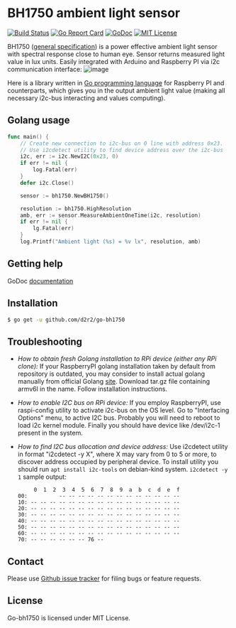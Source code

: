 
BH1750 ambient light sensor
=====================

[![Build Status](https://travis-ci.org/d2r2/go-bh1750.svg?branch=master)](https://travis-ci.org/d2r2/go-bh1750)
[![Go Report Card](https://goreportcard.com/badge/github.com/d2r2/go-bh1750)](https://goreportcard.com/report/github.com/d2r2/go-bh1750)
[![GoDoc](https://godoc.org/github.com/d2r2/go-bh1750?status.svg)](https://godoc.org/github.com/d2r2/go-bh1750)
[![MIT License](http://img.shields.io/badge/License-MIT-yellow.svg)](./LICENSE)

BH1750 ([general specification](https://raw.github.com/d2r2/go-bh1750/master/docs/bh1750fvi-e-186247.pdf)) is a power effective ambient light sensor with spectral response close to human eye. Sensor returns measured light value in lux units. Easily integrated with Arduino and Raspberry PI via i2c communication interface:
![image](https://raw.github.com/d2r2/go-bh1750/master/docs/SHT3X.jpg)

Here is a library written in [Go programming language](https://golang.org/) for Raspberry PI and counterparts, which gives you in the output ambient light value (making all necessary i2c-bus interacting and values computing).

Golang usage
------------


```go
func main() {
	// Create new connection to i2c-bus on 0 line with address 0x23.
	// Use i2cdetect utility to find device address over the i2c-bus
	i2c, err := i2c.NewI2C(0x23, 0)
	if err != nil {
		log.Fatal(err)
	}
	defer i2c.Close()

	sensor := bh1750.NewBH1750()

	resolution := bh1750.HighResolution
	amb, err := sensor.MeasureAmbientOneTime(i2c, resolution)
	if err != nil {
		lg.Fatal(err)
	}
	log.Printf("Ambient light (%s) = %v lx", resolution, amb)
```


Getting help
------------

GoDoc [documentation](http://godoc.org/github.com/d2r2/go-bh1750)

Installation
------------

```bash
$ go get -u github.com/d2r2/go-bh1750
```

Troubleshooting
--------------

- *How to obtain fresh Golang installation to RPi device (either any RPi clone):*
If your RaspberryPI golang installation taken by default from repository is outdated, you may consider
to install actual golang manually from official Golang [site](https://golang.org/dl/). Download
tar.gz file containing armv6l in the name. Follow installation instructions.

- *How to enable I2C bus on RPi device:*
If you employ RaspberryPI, use raspi-config utility to activate i2c-bus on the OS level.
Go to "Interfacing Options" menu, to active I2C bus.
Probably you will need to reboot to load i2c kernel module.
Finally you should have device like /dev/i2c-1 present in the system.

- *How to find I2C bus allocation and device address:*
Use i2cdetect utility in format "i2cdetect -y X", where X may vary from 0 to 5 or more,
to discover address occupied by peripheral device. To install utility you should run
`apt install i2c-tools` on debian-kind system. `i2cdetect -y 1` sample output:
	```
	     0  1  2  3  4  5  6  7  8  9  a  b  c  d  e  f
	00:          -- -- -- -- -- -- -- -- -- -- -- -- --
	10: -- -- -- -- -- -- -- -- -- -- -- -- -- -- -- --
	20: -- -- -- -- -- -- -- -- -- -- -- -- -- -- -- --
	30: -- -- -- -- -- -- -- -- -- -- -- -- -- -- -- --
	40: -- -- -- -- -- -- -- -- -- -- -- -- -- -- -- --
	50: -- -- -- -- -- -- -- -- -- -- -- -- -- -- -- --
	60: -- -- -- -- -- -- -- -- -- -- -- -- -- -- -- --
	70: -- -- -- -- -- -- 76 --    
	```

Contact
-------

Please use [Github issue tracker](https://github.com/d2r2/go-bh1750/issues) for filing bugs or feature requests.


License
-------

Go-bh1750 is licensed under MIT License.
